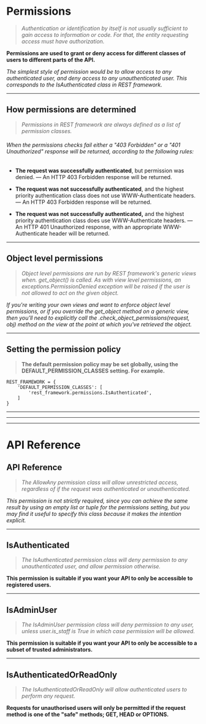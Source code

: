 # Permissions

> _Authentication or identification by itself is not usually sufficient to gain access to information or code. For that, the entity requesting access must have authorization._

**Permissions are used to grant or deny access for different classes of users to different parts of the API.**

_The simplest style of permission would be to allow access to any authenticated user, and deny access to any unauthenticated user. This corresponds to the IsAuthenticated class in REST framework._

---

## How permissions are determined

> _Permissions in REST framework are always defined as a list of permission classes._

###### When the permissions checks fail either a "403 Forbidden" or a "401 Unauthorized" response will be returned, according to the following rules:

- **The request was successfully authenticated**, but permission was denied. — An HTTP 403 Forbidden response will be returned.

- **The request was not successfully authenticated**, and the highest priority authentication class does not use WWW-Authenticate headers. — An HTTP 403 Forbidden response will be returned.

- **The request was not successfully authenticated,** and the highest priority authentication class does use WWW-Authenticate headers. — An HTTP 401 Unauthorized response, with an appropriate WWW-Authenticate header will be returned.

---

## Object level permissions

> _Object level permissions are run by REST framework's generic views when. get_object() is called. As with view level permissions, an exceptions.PermissionDenied exception will be raised if the user is not allowed to act on the given object._

_If you're writing your own views and want to enforce object level permissions, or if you override the get_object method on a generic view, then you'll need to explicitly call the .check_object_permissions(request, obj) method on the view at the point at which you've retrieved the object._

---

## Setting the permission policy

> **The default permission policy may be set globally, using the DEFAULT_PERMISSION_CLASSES setting. For example.**

```
REST_FRAMEWORK = {
    'DEFAULT_PERMISSION_CLASSES': [
        'rest_framework.permissions.IsAuthenticated',
    ]
}
```

---

---

---

# API Reference

## API Reference

> _The AllowAny permission class will allow unrestricted access, regardless of if the request was authenticated or unauthenticated._

_This permission is not strictly required, since you can achieve the same result by using an empty list or tuple for the permissions setting, but you may find it useful to specify this class because it makes the intention explicit._

---

## IsAuthenticated

> _The IsAuthenticated permission class will deny permission to any unauthenticated user, and allow permission otherwise._

**This permission is suitable if you want your API to only be accessible to registered users.**

---

## IsAdminUser

> _The IsAdminUser permission class will deny permission to any user,
> unless user.is_staff is True in which case permission will be allowed._

**This permission is suitable if you want your API to only be accessible to a subset of trusted administrators.**

---

## IsAuthenticatedOrReadOnly

> _The IsAuthenticatedOrReadOnly will allow authenticated users to perform any request._

**Requests for unauthorised users will only be permitted if the request method is one of the "safe" methods; GET, HEAD or OPTIONS.**
